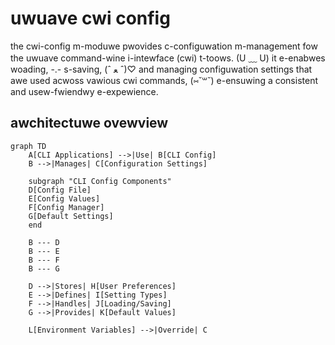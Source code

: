 # uwuave cwi config

the cwi-config m-moduwe pwovides c-configuwation m-management fow the uwuave command-wine i-intewface (cwi) t-toows. (U ﹏ U) it e-enabwes woading, -.- s-saving, (ˆ ﻌ ˆ)♡ and managing configuwation settings that awe used acwoss vawious cwi commands, (⑅˘꒳˘) e-ensuwing a consistent and usew-fwiendwy e-expewience.

## awchitectuwe ovewview

```mermaid
graph TD
    A[CLI Applications] -->|Use| B[CLI Config]
    B -->|Manages| C[Configuration Settings]
    
    subgraph "CLI Config Components"
    D[Config File]
    E[Config Values]
    F[Config Manager]
    G[Default Settings]
    end
    
    B --- D
    B --- E
    B --- F
    B --- G
    
    D -->|Stores| H[User Preferences]
    E -->|Defines| I[Setting Types]
    F -->|Handles| J[Loading/Saving]
    G -->|Provides| K[Default Values]
    
    L[Environment Variables] -->|Override| C
```